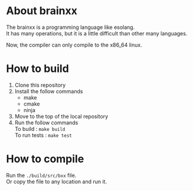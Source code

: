 # About brainxx
The brainxx is a programming language like esolang.  
It has many operations, but it is a little difficult than other many languages.

Now, the compiler can only compile to the x86_64 linux.

# How to build
1. Clone this repository
2. Install the follow commands
    - make
    - cmake
    - ninja
3. Move to the top of the local repository
4. Run the follow commands  
    To build :  `make build`  
    To run tests : `make test`

# How to compile
Run the `./build/src/bxx` file.  
Or copy the file to any location and run it.
